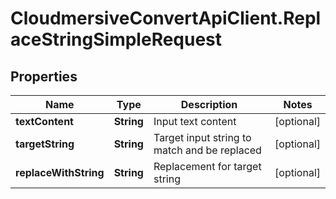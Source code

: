 # CloudmersiveConvertApiClient.ReplaceStringSimpleRequest

## Properties
Name | Type | Description | Notes
------------ | ------------- | ------------- | -------------
**textContent** | **String** | Input text content | [optional] 
**targetString** | **String** | Target input string to match and be replaced | [optional] 
**replaceWithString** | **String** | Replacement for target string | [optional] 


